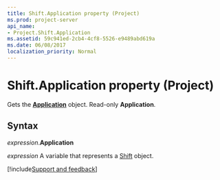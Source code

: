 ```yaml
---
title: Shift.Application property (Project)
ms.prod: project-server
api_name:
- Project.Shift.Application
ms.assetid: 59c941ed-2cb4-4cf8-5526-e9489abd619a
ms.date: 06/08/2017
localization_priority: Normal
---
```



# Shift.Application property (Project)

Gets the  **[Application](Project.Application.md)** object. Read-only **Application**.


## Syntax

_expression_.**Application**

_expression_ A variable that represents a [Shift](./Project.Shift.md) object.

[!include[Support and feedback](~/includes/feedback-boilerplate.md)]